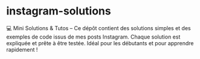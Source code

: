# instagram-solutions
💻 Mini Solutions &amp; Tutos – Ce dépôt contient des solutions simples et des exemples de code issus de mes posts Instagram. Chaque solution est expliquée et prête à être testée. Idéal pour les débutants et pour apprendre rapidement !
